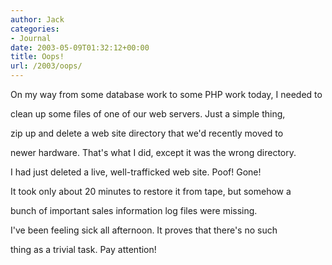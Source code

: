 ```yaml
---
author: Jack
categories:
- Journal
date: 2003-05-09T01:32:12+00:00
title: Oops!
url: /2003/oops/
---
```


On my way from some database work to some PHP work today, I needed to
  

  
clean up some files of one of our web servers. Just a simple thing,
  

  
zip up and delete a web site directory that we'd recently moved to
  

  
newer hardware. That's what I did, except it was the wrong directory.
  

  
I had just deleted a live, well-trafficked web site. Poof! Gone!

It took only about 20 minutes to restore it from tape, but somehow a
  

  
bunch of important sales information log files were missing.

I've been feeling sick all afternoon. It proves that there's no such
  

  
thing as a trivial task. Pay attention!